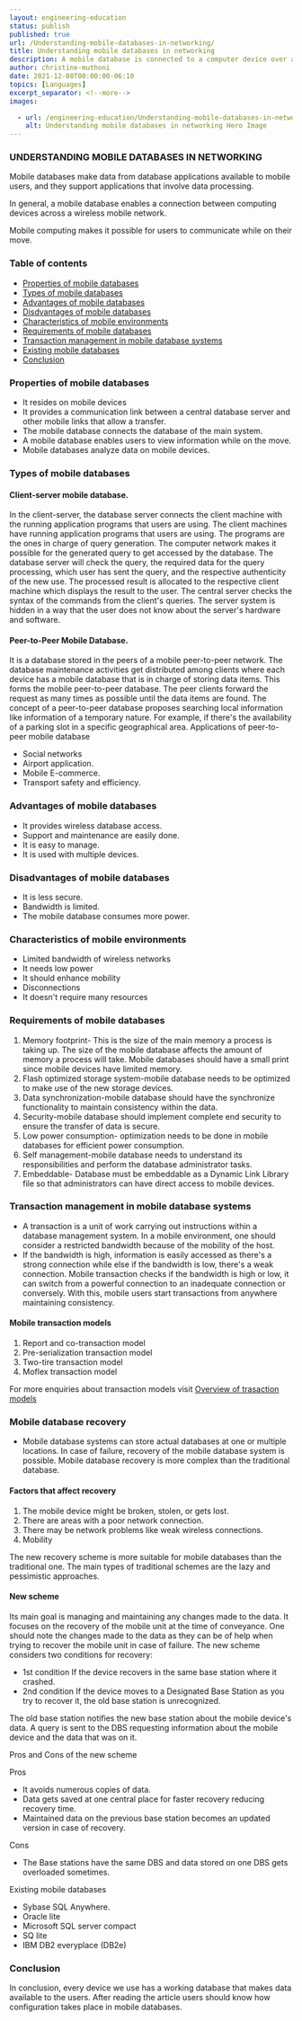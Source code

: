 ```yaml
---
layout: engineering-education
status: publish
published: true
url: /Understanding-mobile-databases-in-networking/
title: Understanding mobile databases in networking
description: A mobile database is connected to a computer device over a wireless mobile network. This article will cover mobile databases in networking.
author: christine-muthoni
date: 2021-12-08T00:00:00-06:10
topics: [Languages]
excerpt_separator: <!--more-->
images:

  - url: /engineering-education/Understanding-mobile-databases-in-networking/hero.jpg
    alt: Understanding mobile databases in networking Hero Image
---
```

### UNDERSTANDING MOBILE DATABASES IN NETWORKING

Mobile databases make data from database applications available to mobile users, and they support applications that involve data processing. 

In general, a mobile database enables a connection between computing devices across a wireless mobile network.

Mobile computing makes it possible for users to communicate while on their move.
### Table of contents
- [ Properties of mobile databases](#Properties-of-mobile-databases)
- [ Types of mobile databases](#Types-of-mobile-databases)
- [Advantages of mobile databases](#Advantages-of-mobile-databases)
- [Disdvantages of mobile databases](#Disdvantages-of-mobile-databases)
- [Characteristics of mobile environments](#Characteristics-of-mobile-environments)
- [Requirements of mobile databases](#Requirements-of-mobile-databases)
- [Transaction management in mobile database systems](#Transaction-management-in-mobile-database-systems)
- [Existing mobile databases](#Existing-mobile-databases)
- [Conclusion](#conclusion)

### Properties of mobile databases
- It resides on mobile devices
- It provides a communication link between a central database server and other mobile links that allow a transfer.
- The mobile database connects the database of the main system.
- A mobile database enables users to view information while on the move.
- Mobile databases analyze data on mobile devices.

### Types of mobile databases

#### Client-server mobile database.

In the client-server, the database server connects the client machine with the running application programs that users are using.
The client machines have running application programs that users are using. The programs are the ones in charge of query generation.
The computer network makes it possible for the generated query to get accessed by the database. The database server will check the query, the required data for the query processing, which user has sent the query, and the respective authenticity of the new use.
The processed result is allocated to the respective client machine which displays the result to the user. The central server checks the syntax of the commands from the client's queries.
The server system is hidden in a way that the user does not know about the server's hardware and software.
#### Peer-to-Peer Mobile Database.
It is a database stored in the peers of a mobile peer-to-peer network. The database maintenance activities get distributed among clients where each device has a mobile database that is in charge of storing data items. This forms the mobile peer-to-peer database.
The peer clients forward the request as many times as possible until the data items are found. The concept of a peer-to-peer database proposes searching local information like information of a temporary nature. For example, if there's the availability of a parking slot in a specific geographical area.
Applications of peer-to-peer mobile database

 - Social networks
 - Airport application.
 - Mobile E-commerce.
 - Transport safety and efficiency.

### Advantages of mobile databases

 - It provides wireless database access.   
 - Support and maintenance are easily done.
 - It is easy to manage.
 - It is used with multiple devices.

### Disadvantages of mobile databases

 - It is less secure.
 - Bandwidth is limited.
 - The mobile database consumes more power.

### Characteristics of mobile environments

- Limited bandwidth of wireless networks 
- It needs low power
- It should enhance mobility
- Disconnections
- It doesn't require many resources

### Requirements of mobile databases
1. Memory footprint- This is the size of the main memory a process is taking up. The size of the mobile database affects the amount of memory a process will take. Mobile databases should have a small print since mobile devices have limited memory. 
2. Flash optimized storage system-mobile database needs to be optimized to make use of the new storage devices.
3. Data synchronization-mobile database should have the synchronize functionality to maintain consistency within the data.
4. Security-mobile database should implement complete end security to ensure the transfer of data is secure.
5. Low power consumption- optimization needs to be done in mobile databases for efficient power consumption.
6. Self management-mobile database needs to understand its responsibilities and perform the database administrator tasks.
7. Embeddable- Database must be embeddable as a Dynamic Link Library file so that administrators can have direct access to mobile devices.

### Transaction management in mobile database systems

- A transaction is a unit of work carrying out instructions within a database management system. 
In a mobile environment, one should consider a restricted bandwidth because of the mobility of the host. 
- If the bandwidth is high, information is easily accessed as there's a strong connection while else if the bandwidth is low, there's a weak connection. Mobile transaction checks if the bandwidth is high or low, it can switch from a powerful connection to an inadequate connection or conversely. With this, mobile users start transactions from anywhere maintaining consistency.
#### Mobile transaction models
1. Report and co-transaction model
2. Pre-serialization transaction model
3. Two-tire transaction model
4. Moflex transaction model

For more enquiries about transaction models visit [Overview of trasaction models](  https://citeseerx.ist.psu.edu/viewdoc/download?doi=10.1.1.22.2097&rep=rep1&type=pdf )
 
### Mobile database recovery
- Mobile database systems can store actual databases at one or multiple locations.
In case of failure, recovery of the mobile database system is possible. Mobile database recovery is more complex than the traditional database. 
#### Factors that affect recovery
1. The mobile device might be broken, stolen, or gets lost.
2. There are areas with a poor network connection.
3. There may be network problems like weak wireless connections.
4. Mobility

The new recovery scheme is more suitable for mobile databases than the traditional one.
The main types of traditional schemes are the lazy and pessimistic approaches.
#### New scheme
Its main goal is managing and maintaining any changes made to the data.
It focuses on the recovery of the mobile unit at the time of conveyance.
One should note the changes made to the data as they can be of help when trying to recover the mobile unit in case of failure.
The new scheme considers two conditions for recovery:
- 1st condition
If the device recovers in the same base station where it crashed.
- 2nd condition
If the device moves to a Designated Base Station as you try to recover it, the old base station is unrecognized.

The old base station notifies the new base station about the mobile device's data. A query is sent to the DBS requesting information about the mobile device and the data that was on it.

Pros and Cons of the new scheme

Pros
- It avoids numerous copies of data.
- Data gets saved at one central place for faster recovery reducing recovery time.
- Maintained data on the previous base station becomes an updated version in case of recovery.

Cons
- The Base stations have the same DBS and data stored on one DBS gets overloaded sometimes.

Existing mobile databases

 - Sybase SQL Anywhere.
 - Oracle lite
 - Microsoft SQL server compact
 - SQ lite
 - IBM DB2 everyplace (DB2e)
### Conclusion
In conclusion, every device we use has a working database that makes data available to the users. After reading the article users should know how configuration takes place in mobile databases.
